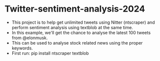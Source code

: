 # Twitter-sentiment-analysis-2024

- This project is to help get unlimited tweets using Nitter (ntscraper) and perform sentiment analysis using textblob at the same time.
- In this example, we'll get the chance to analyse the latest 100 tweets from @elonmusk.
- This can be used to analyse stock related news using the proper keywords.
- First run: pip install ntscraper textblob
